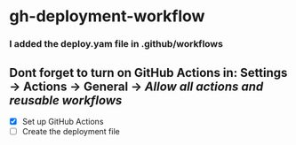 # gh-deployment-workflow
### I added the **deploy.yam** file in .github/workflows
Dont forget to turn on GitHub Actions in:
**Settings** -> **Actions** -> **General** -> *Allow all actions and reusable workflows*
---
- [x] Set up GitHub Actions
- [ ] Create the deployment file
